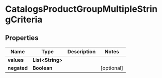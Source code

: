 

# CatalogsProductGroupMultipleStringCriteria


## Properties

| Name | Type | Description | Notes |
|------------ | ------------- | ------------- | -------------|
|**values** | **List&lt;String&gt;** |  |  |
|**negated** | **Boolean** |  |  [optional] |



